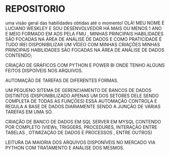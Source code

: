 # REPOSITORIO
uma visão geral das habilidades obtidas até o momento!
OLÁ! MEU NOME É LUCIANO WESKLEY E SOU DESENVOLVEDOR HÁ MAIS OU MENOS 1 ANO E MEIO FORMADO EM ADS PELA FMU ,
MINHAS PRINCIPAIS HABILIDADES SÃO FOCADAS NA ÁREA DE ANÁLISE DE DADOS E COMO PRATICIDADE É TUDO IREI
DISPONIBILIZAR UM VÍDEO COM MINHAS CRIAÇÕES
MINHAS PRINCIPAIS HABILIDADES SÃO FOCADAS NA ÁREA DE ANÁLISE DE DADOS CONTENDO;

  CRIAÇÃO DE GRÁFICOS COM PYTHON E POWER BI ONDE TENHO ALGUNS FEITOS DISPOÍVEIS NOS ARQUIVOS.

  AUTOMAÇÃO DE TAREFAS DE DIFERENTES FORMAS.

  UM PEQUENO SITEMA DE GERENCIAMENTO DE BANCOS DE DADOS DISTINTOS (DISPONIBILIZADO APENAS UM DOS SETORES DELE SENDO COMPLETA
  DE TODAS AS FUNÇÕES) ESSA AUTOMAÇÃO CONTROLA E REGULA A BASE DE DADOS DIARIAMENTE SENDO A JUNÇÃO DE VÁRIAS TAREFAS EM UMA SÓ.

  CRIAÇÃO DE BANCO DE DADOS EM SQL SERVER EM MYSQL CONTENDO POR COMPLETO (VIEWs, TRIGGERS, PROCEDURES, INTERAÇÃO ENTRE TABELAS 
  , OTIMIZAÇÃO DE DADOS E PROCESSOS , ENTRE OUTROS)

  LEITURA DA MAIORIA DOS ARQUIVOS DISPONÍVEIS NO MERCADO VIA PYTHON COM TRATAMENTO E ANÁLISE DOS MESMOS.
